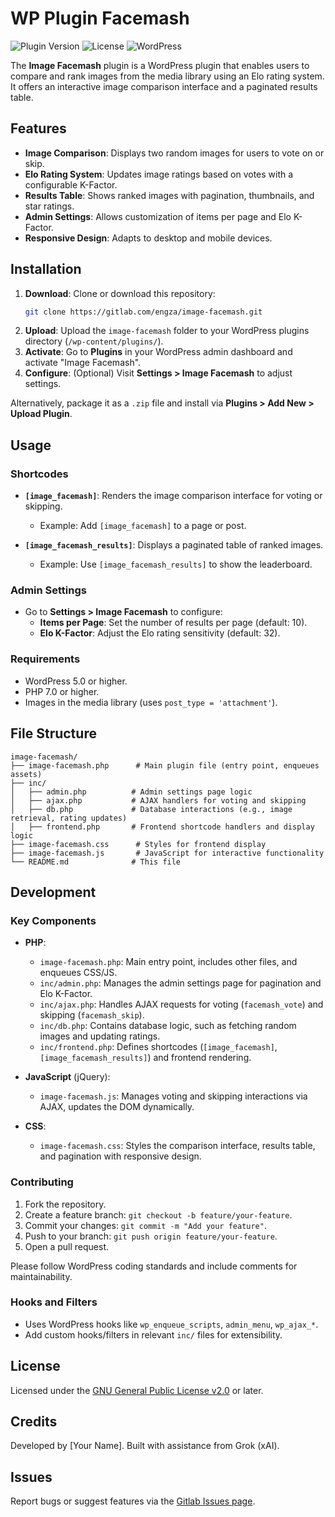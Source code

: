 # WP Plugin Facemash

![Plugin Version](https://img.shields.io/badge/version-1.0.0-blue.svg)
![License](https://img.shields.io/badge/license-GPLv2-green.svg)
![WordPress](https://img.shields.io/badge/WordPress-5.0%2B-blue.svg)

The **Image Facemash** plugin is a WordPress plugin that enables users to compare and rank images from the media library using an Elo rating system. It offers an interactive image comparison interface and a paginated results table.

## Features

- **Image Comparison**: Displays two random images for users to vote on or skip.
- **Elo Rating System**: Updates image ratings based on votes with a configurable K-Factor.
- **Results Table**: Shows ranked images with pagination, thumbnails, and star ratings.
- **Admin Settings**: Allows customization of items per page and Elo K-Factor.
- **Responsive Design**: Adapts to desktop and mobile devices.

## Installation

1. **Download**: Clone or download this repository:
   ```bash
   git clone https://gitlab.com/engza/image-facemash.git
   ```
2. **Upload**: Upload the `image-facemash` folder to your WordPress plugins directory (`/wp-content/plugins/`).
3. **Activate**: Go to **Plugins** in your WordPress admin dashboard and activate "Image Facemash".
4. **Configure**: (Optional) Visit **Settings > Image Facemash** to adjust settings.

Alternatively, package it as a `.zip` file and install via **Plugins > Add New > Upload Plugin**.

## Usage

### Shortcodes

- **`[image_facemash]`**: Renders the image comparison interface for voting or skipping.

  - Example: Add `[image_facemash]` to a page or post.

- **`[image_facemash_results]`**: Displays a paginated table of ranked images.
  - Example: Use `[image_facemash_results]` to show the leaderboard.

### Admin Settings

- Go to **Settings > Image Facemash** to configure:
  - **Items per Page**: Set the number of results per page (default: 10).
  - **Elo K-Factor**: Adjust the Elo rating sensitivity (default: 32).

### Requirements

- WordPress 5.0 or higher.
- PHP 7.0 or higher.
- Images in the media library (uses `post_type = 'attachment'`).

## File Structure

```
image-facemash/
├── image-facemash.php      # Main plugin file (entry point, enqueues assets)
├── inc/
│   ├── admin.php          # Admin settings page logic
│   ├── ajax.php           # AJAX handlers for voting and skipping
│   ├── db.php             # Database interactions (e.g., image retrieval, rating updates)
│   ├── frontend.php       # Frontend shortcode handlers and display logic
├── image-facemash.css      # Styles for frontend display
├── image-facemash.js       # JavaScript for interactive functionality
└── README.md              # This file
```

## Development

### Key Components

- **PHP**:

  - `image-facemash.php`: Main entry point, includes other files, and enqueues CSS/JS.
  - `inc/admin.php`: Manages the admin settings page for pagination and Elo K-Factor.
  - `inc/ajax.php`: Handles AJAX requests for voting (`facemash_vote`) and skipping (`facemash_skip`).
  - `inc/db.php`: Contains database logic, such as fetching random images and updating ratings.
  - `inc/frontend.php`: Defines shortcodes (`[image_facemash]`, `[image_facemash_results]`) and frontend rendering.

- **JavaScript** (jQuery):

  - `image-facemash.js`: Manages voting and skipping interactions via AJAX, updates the DOM dynamically.

- **CSS**:
  - `image-facemash.css`: Styles the comparison interface, results table, and pagination with responsive design.

### Contributing

1. Fork the repository.
2. Create a feature branch: `git checkout -b feature/your-feature`.
3. Commit your changes: `git commit -m "Add your feature"`.
4. Push to your branch: `git push origin feature/your-feature`.
5. Open a pull request.

Please follow WordPress coding standards and include comments for maintainability.

### Hooks and Filters

- Uses WordPress hooks like `wp_enqueue_scripts`, `admin_menu`, `wp_ajax_*`.
- Add custom hooks/filters in relevant `inc/` files for extensibility.

## License

Licensed under the [GNU General Public License v2.0](https://www.gnu.org/licenses/gpl-2.0.html) or later.

## Credits

Developed by [Your Name]. Built with assistance from Grok (xAI).

## Issues

Report bugs or suggest features via the [Gitlab Issues page](https://gitlab.com/engza/image-facemash/issues).
